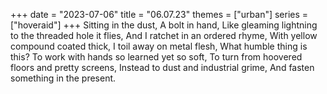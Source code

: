 +++
date = "2023-07-06"
title = "06.07.23"
themes = ["urban"]
series = ["hoveraid"]
+++
Sitting in the dust,
A bolt in hand,
Like gleaming lightning to the threaded hole it flies,
And I ratchet in an ordered rhyme,
With yellow compound coated thick,
I toil away on metal flesh,
What humble thing is this?
To work with hands so learned yet so soft,
To turn from hoovered floors and pretty screens,
Instead to dust and industrial grime,
And fasten something in the present.
